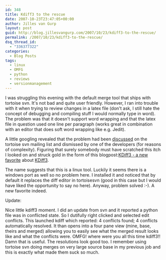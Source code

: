 ```yaml
---
id: 348
title: Kdiff3 to the rescue
date: 2007-10-23T23:47:05+00:00
author: Jilles van Gurp
layout: post
guid: http://blog.jillesvangurp.com/2007/10/23/kdiff3-to-the-rescue/
permalink: /2007/10/23/kdiff3-to-the-rescue/
dsq_thread_id:
  - "336377322"
categories:
  - Blog Posts
tags:
  - linux
  - OMFG
  - python
  - reviews
  - versionmanagement
---
```

I was struggling this evening with the default merge tool that ships with tortoise svn. It's not bad and quite user friendly. However, I ran into trouble with it when trying to review changes in a latex file (don't ask, I still hate the concept of debugging and compiling stuff I would normally type in word). The problem was that it doesn't support word wrapping and that the latex file in question used one line per paragraph (works great in combination with an editor that does soft word wrapping like e.g. Jedit).

A little googling revealed that the problem had been [discussed](http://svn.haxx.se/tsvnusers/archive-2007-05/0256.shtml) on the tortoise svn mailing list and dismissed by one of the developers (for reasons of complexity). Figuring that surely somebody must have scratched this itch I looked on and struck gold in the form of this blogpost:[KDiff3 - a new favorite](http://www.pluralsight.com/blogs/craig/archive/2004/10/14/2787.aspx) about [KDiff3](http://kdiff3.sourceforge.net/). 

The name suggests that this is a linux tool. Luckily it seems there is a windows port as well so no problem here. I installed it and noticed that by default it replaces the diff editor in tortoisesvn (good in this case but I would have liked the opportunity to say no here). Anyway, problem solved :-). A new favorite indeed.

Update:

Nice little kdiff3 moment. I did an update from svn and it reported a python file was in conflicted state. So I dutifully right clicked and selected edit conflicts. This launched kdiff which reported: 4 conflicts found; 4 conflicts automatically resolved. It than opens into a four pane view (mine, base, theirs and merged) allowing you to easily see what the merged result looks like and what the conflicts were. OMFG! where were you all this time kdiff3!! Damn that is useful. The resolutions look good too. I remember using tortoise svn doing merges on very large source base in my previous job and this is exactly what made them suck so much.